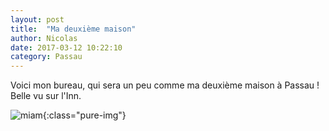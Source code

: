 ```yaml
---
layout: post
title:  "Ma deuxième maison"
author: Nicolas
date: 2017-03-12 10:22:10
category: Passau
---
```


Voici mon bureau, qui sera un peu comme ma deuxième maison
à Passau ! Belle vu sur l'Inn.

![miam]({{site.url}}/img/bureau.jpg){:class="pure-img"}

